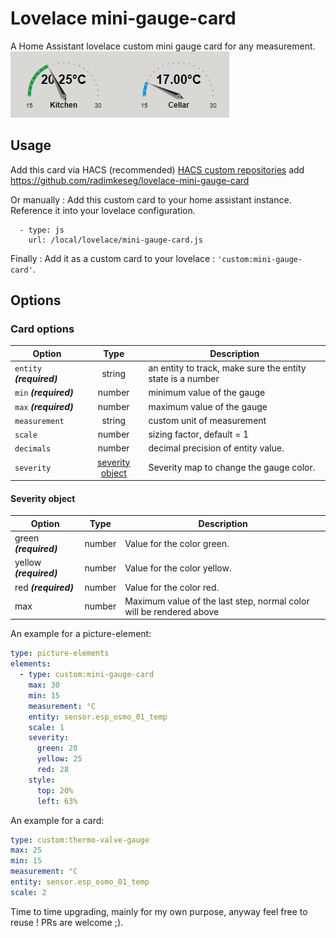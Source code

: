 # Lovelace mini-gauge-card

A Home Assistant lovelace custom mini gauge card for any measurement.
![mini gauge card](https://github.com/radimkeseg/lovelace-mini-gauge-card/blob/main/images/mini-gauge-card.png)


## Usage
Add this card via HACS (recommended)
[HACS custom repositories](https://hacs.xyz/docs/faq/custom_repositories) add https://github.com/radimkeseg/lovelace-mini-gauge-card

Or manually :
Add this custom card to your home assistant instance. Reference it into your lovelace configuration.
```
  - type: js
    url: /local/lovelace/mini-gauge-card.js
```

Finally :
Add it as a custom card to your lovelace : `'custom:mini-gauge-card'`.

## Options
### Card options
| **Option** | **Type** | **Description** |
|-|:-:|-|
| `entity` ***(required)*** | string | an entity to track, make sure the entity state is a number |
| `min` ***(required)*** | number | minimum value of the gauge |
| `max` ***(required)*** | number | maximum value of the gauge |
| `measurement` | string | custom unit of measurement |
| `scale` | number | sizing factor, default = 1 |
| `decimals` | number | decimal precision of entity value. |
| `severity` | [severity object](#severity-object) | Severity map to change the gauge color. |

#### Severity object
| **Option** | **Type** | **Description** |
|-|:-:|-|
| green ***(required)*** | number | Value for the color green.
| yellow ***(required)*** | number | Value for the color yellow.
| red ***(required)*** | number | Value for the color red.
| max | number | Maximum value of the last step, normal color will be rendered above


An example for a picture-element:
```yaml
type: picture-elements
elements:
  - type: custom:mini-gauge-card
    max: 30
    min: 15
    measurement: °C
    entity: sensor.esp_osmo_01_temp
    scale: 1
    severity:
      green: 20
      yellow: 25
      red: 28	
    style:
      top: 20%
      left: 63%
```

An example for a card:
```yaml
type: custom:thermo-valve-gauge
max: 25
min: 15
measurement: °C
entity: sensor.esp_osmo_01_temp
scale: 2
```

Time to time upgrading, mainly for my own purpose, anyway feel free to reuse ! 
PRs are welcome ;).
